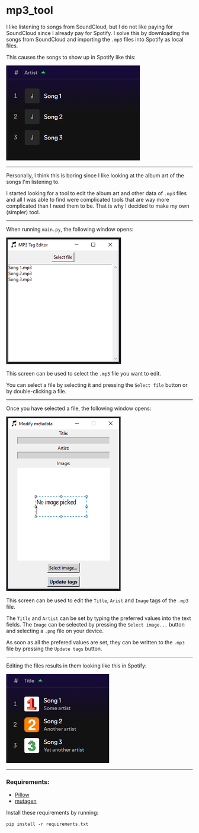 # mp3_tool

I like listening to songs from SoundCloud, but I do not like paying for SoundCloud since I already pay for Spotify. I solve this by downloading the songs from SoundCloud and importing the `.mp3` files into Spotify as local files.

This causes the songs to show up in Spotify like this:

![Boring Spotify local files](assets/before.png)

---

Personally, I think this is boring since I like looking at the album art of the songs I'm listening to.

I started looking for a tool to edit the album art and other data of `.mp3` files and all I was able to find were complicated tools that are way more complicated than I need them to be. That is why I decided to make my own (simpler) tool.

---

When running `main.py`, the following window opens:

![alt text](assets/main_screen.png)

This screen can be used to select the `.mp3` file you want to edit.

You can select a file by selecting it and pressing the `Select file` button or by double-clicking a file.

---

Once you have selected a file, the following window opens:

![alt text](assets/modify_screen.png)

This screen can be used to edit the `Title`, `Arist` and `Image` tags of the `.mp3` file.

The `Title` and `Artist` can be set by typing the preferred values into the text fields. The `Image` can be selected by pressing the `Select image...` button and selecting a `.png` file on your device.

As soon as all the prefered values are set, they can be written to the `.mp3` file by pressing the `Update tags` button.

---

Editing the files results in them looking like this in Spotify:

![alt text](assets/after.png)

---
### Requirements:
- [Pillow](https://pypi.org/project/pillow/)
- [mutagen](https://pypi.org/project/mutagen/)

Install these requirements by running:
```
pip install -r requirements.txt
```
